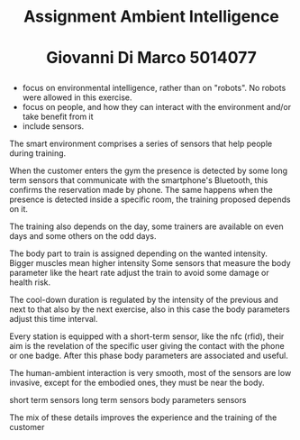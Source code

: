 # <p align=center>Assignment Ambient Intelligence </p>
# <p align=center>Giovanni Di Marco 5014077 </p>

- focus on environmental intelligence, rather than on "robots". No robots were allowed in this exercise.
- focus on people, and how they can interact with the environment and/or take benefit from it
- include sensors.


The smart environment comprises a series of sensors that help people during training.

When the customer enters the gym the presence is detected by some long term sensors that communicate with the smartphone's Bluetooth, this confirms the reservation made by phone. The same happens when the presence is detected inside a specific room, the training proposed depends on it.

The training also depends on the day, some trainers are available on even days and some others on the odd days.

The body part to train is assigned depending on the wanted intensity. Bigger muscles mean higher intensity Some sensors that measure the body parameter like the heart rate adjust the train to avoid some damage or health risk.

The cool-down duration is regulated by the intensity of the previous and next to that also by the next exercise, also in this case the body parameters adjust this time interval. 

Every station is equipped with a short-term sensor, like the nfc (rfid), their aim is the revelation of the specific user giving the contact with the phone or one badge. After this phase body parameters are associated and useful.

The human-ambient interaction is very smooth, most of the sensors are low invasive, except for the embodied ones, they must be near the body.


short term sensors
long term sensors
body parameters sensors



The mix of these details improves the experience and the training of the customer









